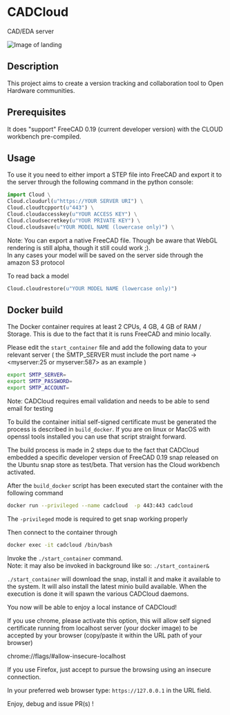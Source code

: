# CADCloud
CAD/EDA server

![Image of landing](https://raw.githubusercontent.com/opencomputeproject/CADCloud/master/screenshot/landing.png)

## Description
This project aims to create a version tracking and collaboration tool to Open Hardware communities. 

## Prerequisites
It does "support" FreeCAD 0.19 (current developer version) with the CLOUD workbench pre-compiled. 

## Usage
To use it you need to either import a STEP file into FreeCAD and export it to the server through the following command in the python console:

```python
import Cloud \
Cloud.cloudurl(u"https://YOUR SERVER URI") \
Cloud.cloudtcpport(u"443") \
Cloud.cloudaccesskey(u"YOUR ACCESS KEY") \
Cloud.cloudsecretkey(u"YOUR PRIVATE KEY") \
Cloud.cloudsave(u"YOUR MODEL NAME (lowercase only)") \
```

Note: You can export a native FreeCAD file. Though be aware that WebGL rendering is still alpha, though it still could work ;).  
In any cases your model will be saved on the server side through the amazon S3 protocol  

To read back a model  

```python
Cloud.cloudrestore(u"YOUR MODEL NAME (lowercase only)") 
```

## Docker build

The Docker container requires at least 2 CPUs, 4 GB, 4 GB of RAM / Storage. This is due to the fact that it is runs FreeCAD and minio locally.

Please edit the `start_container` file and add the following data to your relevant server ( the SMTP_SERVER must include the port name -> <myserver:25 or myserver:587> as an example )

```bash
export SMTP_SERVER=
export SMTP_PASSWORD=
export SMTP_ACCOUNT=
```

Note: CADCloud requires email validation and needs to be able to send email for testing

To build the container initial self-signed certificate must be generated the process is described in `build_docker`.
If you are on linux or MacOS with openssl tools installed you can use that script straight forward.

The build process is made in 2 steps due to the fact that CADCloud embedded a specific developer version of FreeCAD 0.19
snap released on the Ubuntu snap store as test/beta. That version has the Cloud workbench activated.

After the `build_docker` script has been executed start the container with the following command

```bash
docker run --privileged --name cadcloud  -p 443:443 cadcloud
```

The `-privileged` mode is required to get snap working properly

Then connect to the container through

```bash
docker exec -it cadcloud /bin/bash
```

Invoke the `./start_container` command.  
Note: it may also  be invoked in background like so: `./start_container&` 

`./start_container` will download the snap, install it and make it available to the system. It will also install the latest minio build available. When the
execution is done it will spawn the various CADCloud daemons.

You now will be able to enjoy a local instance of CADCloud! 

If you use chrome, please activate this option, this will allow self signed certificate running from localhost server (your docker image) to be accepted by your browser (copy/paste it within the URL path of your browser)

chrome://flags/#allow-insecure-localhost

If you use Firefox, just accept to pursue the browsing using an insecure connection.

In your preferred web browser type: `https://127.0.0.1` in the URL field. 

Enjoy, debug and issue PR(s) !

